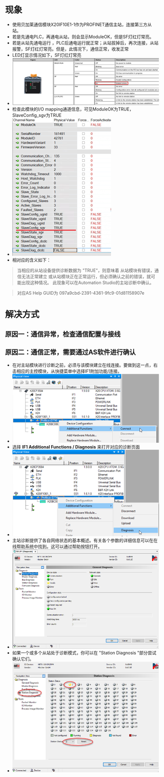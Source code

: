 # 现象
- 使用贝加莱通信模块X20IF10E1-1作为PROFINET通信主站，连接第三方从站。
- 若是先通电PLC，再通电从站，则会显示ModuleOK，但是SF灯红灯常亮。
- 若是从站先通电运行 ，PLC后通电运行就正常；从站拔掉后，再次连接，从站报警，SF灯红灯常亮。但是，此情况下，通信正常，收发正常
- LED灯显示情况如下，SF灯红灯常亮
- ![](FILES/030使用PROFINET通信X20IF10E1-1模块SF灯红灯常亮/image-20230215152541341.png)
- 检查此模块的I/O mapping通道信息，可见ModuleOK为TRUE，SlaveConfig_sgv为TRUE
- ![](FILES/030使用PROFINET通信X20IF10E1-1模块SF灯红灯常亮/image-20230215152521967.png)
- 相对应的含义如下：

>当相应的从站设备提供诊断数据为 "TRUE"，则意味着
>    从站模块有错误，通信无法正常建立
>    或从站模块正在正常运行，但必须确认之前的错误，就可能出现这种情况。
> 此现象可以在Automation Studio的主站诊断中确认。

> 对应AS Help GUID为 097a9cbd-2391-4361-9fc9-01d81158907e

# 解决方式
## 原因一：通信异常，检查通信配置与接线
## 原因二：通信正常，需要通过AS软件进行确认
- 在对主站模块进行诊断之前，必须与该模块建立在线连接。要做到这一点，右击相应的主控模块，从快捷菜单中选择IF1附加功能/连接。
- ![](FILES/030使用PROFINET通信X20IF10E1-1模块SF灯红灯常亮/image-20230215153317012.png)
- 选择 **IF1 Additional Functions / Diagnosis** 来打开对应的诊断页面
- ![](FILES/030使用PROFINET通信X20IF10E1-1模块SF灯红灯常亮/image-20230215153401905.png)
- 主站诊断提供了各自网络状态的基本概述。有关各个参数的详细信息可以在在线帮助系统中找到。这可以通过帮助按钮打开。
- ![](FILES/030使用PROFINET通信X20IF10E1-1模块SF灯红灯常亮/image-20230215153451119.png)
- 如果一个或多个从站处于诊断模式，你可以在 "Station Diagnosis "部分尝试确认它们。
- ![](FILES/030使用PROFINET通信X20IF10E1-1模块SF灯红灯常亮/image-20230215153552465.png)